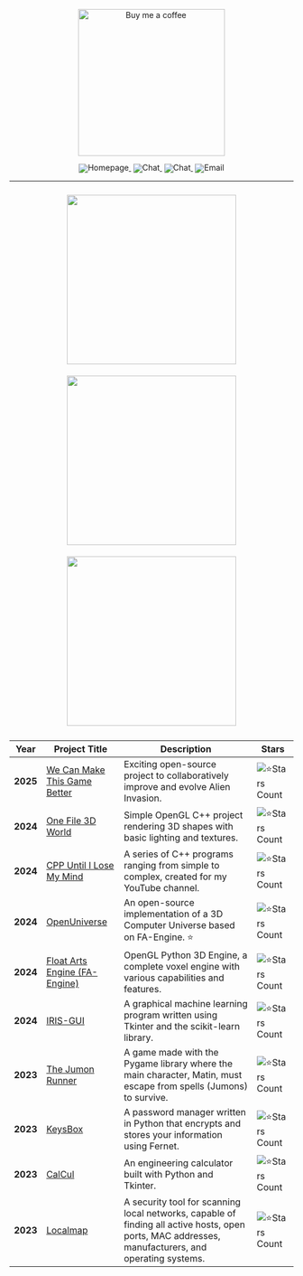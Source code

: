 <p align="center">
  <a href="http://www.coffeete.ir/MatinAfzal">
    <img src="http://www.coffeete.ir/images/buttons/lemonchiffon.png" width="260" alt="Buy me a coffee" />
  </a>
</p>

<div align="center" style="line-height: 1;">
  <a href="https://www.youtube.com/@MatinAfzal" target="_blank" style="margin: 2px;">
    <img alt="Homepage" src="https://img.shields.io/badge/Youtube-MatinAfzal-red?logo=youtube&logoColor=red" style="display: inline-block; vertical-align: middle;"/>
  </a>
  <a href="https://discord.com/invite/jBhmM2j2GN" target="_blank" style="margin: 2px;">
    <img alt="Chat" src="https://img.shields.io/badge/Discord-MatinAfzal-7289da?logo=Discord&logoColor=white&color=7289da" style="display: inline-block; vertical-align: middle;"/>
  </a>
  <a href="https://linktr.ee/MatinAfzal" target="_blank" style="margin: 2px;">
    <img alt="Chat" src="https://img.shields.io/badge/LinkTree-MatinAfzal-green?logo=linktree&logoColor=lime" style="display: inline-block; vertical-align: middle;"/>
  </a>
  <a href="mailto:contact.matin@yahoo.com" target="_blank" style="margin: 2px;">
  <img alt="Email" src="https://img.shields.io/badge/Email-MatinAfzal-white?logo=gmail&logoColor=black" style="display: inline-block; vertical-align: middle;"/>
</a>

</div> 

---

<p align="center">
  <img src="https://github.com/MatinAfzal/3DICU/assets/128434167/9a1a3d19-8475-4d27-9280-13d635cc2bdd" width="300" style="margin: 10px;">
  <img src="https://github.com/user-attachments/assets/2cd391cb-1ac1-4c08-807e-3d7d0ff5968c" width="300" style="margin: 10px;">
  <img src="https://github.com/user-attachments/assets/7f646e7a-abab-4acc-96d5-0156e6187a89" width="300" style="margin: 10px;">
</p>

| Year | Project Title | Description | Stars |
|------|---------------|-------------|-------|
| **2025** | [We Can Make This Game Better](https://github.com/MatinAfzal/Alien-invasion) | Exciting open-source project to collaboratively improve and evolve Alien Invasion. | ![⭐Stars Count](https://img.shields.io/github/stars/MatinAfzal/Alien-invasion?label=⭐Stars&style=flat&color=yellow) |
| **2024** | [One File 3D World](https://github.com/MatinAfzal/OneFile_3DWorld) | Simple OpenGL C++ project rendering 3D shapes with basic lighting and textures. | ![⭐Stars Count](https://img.shields.io/github/stars/MatinAfzal/OneFile_3DWorld?label=⭐Stars&style=flat&color=yellow) |
| **2024** | [CPP Until I Lose My Mind](https://github.com/MatinAfzal/CPP_Until_I_lose_My_Mind) | A series of C++ programs ranging from simple to complex, created for my YouTube channel. | ![⭐Stars Count](https://img.shields.io/github/stars/MatinAfzal/CPP_Until_I_lose_My_Mind?label=⭐Stars&style=flat&color=yellow) |
| **2024** | [OpenUniverse](https://github.com/MatinAfzal/OpenUniverse) | An open-source implementation of a 3D Computer Universe based on FA-Engine. ⭐ | ![⭐Stars Count](https://img.shields.io/github/stars/MatinAfzal/OpenUniverse?label=⭐Stars&style=flat&color=yellow) |
| **2024** | [Float Arts Engine (FA-Engine)](https://github.com/MatinAfzal/FloatArtsEngine) | OpenGL Python 3D Engine, a complete voxel engine with various capabilities and features. | ![⭐Stars Count](https://img.shields.io/github/stars/MatinAfzal/FloatArtsEngine?label=⭐Stars&style=flat&color=yellow) |
| **2024** | [IRIS-GUI](https://github.com/MatinAfzal/IRIS-GUI) | A graphical machine learning program written using Tkinter and the scikit-learn library. | ![⭐Stars Count](https://img.shields.io/github/stars/MatinAfzal/IRIS-GUI?label=⭐Stars&style=flat&color=yellow) |
| **2023** | [The Jumon Runner](https://github.com/MatinAfzal/TheJumonRunner) | A game made with the Pygame library where the main character, Matin, must escape from spells (Jumons) to survive. | ![⭐Stars Count](https://img.shields.io/github/stars/MatinAfzal/TheJumonRunner?label=⭐Stars&style=flat&color=yellow) |
| **2023** | [KeysBox](https://github.com/MatinAfzal/KeysBox) | A password manager written in Python that encrypts and stores your information using Fernet. | ![⭐Stars Count](https://img.shields.io/github/stars/MatinAfzal/KeysBox?label=⭐Stars&style=flate&color=yellow) |
| **2023** | [CalCul](https://github.com/MatinAfzal/CalCul) | An engineering calculator built with Python and Tkinter. | ![⭐Stars Count](https://img.shields.io/github/stars/MatinAfzal/CalCul?label=⭐Stars&style=flat&color=yellow) |
| **2023** | [Localmap](http://github.com/MatinAfzal/Localmap) | A security tool for scanning local networks, capable of finding all active hosts, open ports, MAC addresses, manufacturers, and operating systems. | ![⭐Stars Count](https://img.shields.io/github/stars/MatinAfzal/Localmap?label=⭐Stars&style=flat&color=yellow) |




